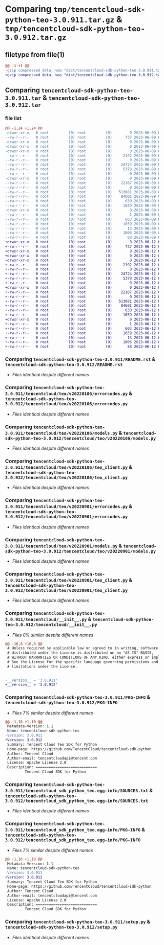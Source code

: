 # Comparing `tmp/tencentcloud-sdk-python-teo-3.0.911.tar.gz` & `tmp/tencentcloud-sdk-python-teo-3.0.912.tar.gz`

## filetype from file(1)

```diff
@@ -1 +1 @@
-gzip compressed data, was "dist/tencentcloud-sdk-python-teo-3.0.911.tar", last modified: Fri Jun  9 02:28:51 2023, max compression
+gzip compressed data, was "dist/tencentcloud-sdk-python-teo-3.0.912.tar", last modified: Mon Jun 12 03:13:42 2023, max compression
```

## Comparing `tencentcloud-sdk-python-teo-3.0.911.tar` & `tencentcloud-sdk-python-teo-3.0.912.tar`

### file list

```diff
@@ -1,24 +1,24 @@
-drwxr-xr-x   0 root         (0) root         (0)        0 2023-06-09 02:28:51.000000 tencentcloud-sdk-python-teo-3.0.911/
--rw-r--r--   0 root         (0) root         (0)      737 2023-06-09 02:28:51.000000 tencentcloud-sdk-python-teo-3.0.911/README.rst
-drwxr-xr-x   0 root         (0) root         (0)        0 2023-06-09 02:28:51.000000 tencentcloud-sdk-python-teo-3.0.911/tencentcloud/
-drwxr-xr-x   0 root         (0) root         (0)        0 2023-06-09 02:28:51.000000 tencentcloud-sdk-python-teo-3.0.911/tencentcloud/teo/
-drwxr-xr-x   0 root         (0) root         (0)        0 2023-06-09 02:28:51.000000 tencentcloud-sdk-python-teo-3.0.911/tencentcloud/teo/v20220106/
--rw-r--r--   0 root         (0) root         (0)     2192 2023-06-09 02:28:51.000000 tencentcloud-sdk-python-teo-3.0.911/tencentcloud/teo/v20220106/errorcodes.py
--rw-r--r--   0 root         (0) root         (0)        0 2023-06-09 02:28:51.000000 tencentcloud-sdk-python-teo-3.0.911/tencentcloud/teo/v20220106/__init__.py
--rw-r--r--   0 root         (0) root         (0)    24724 2023-06-09 02:28:51.000000 tencentcloud-sdk-python-teo-3.0.911/tencentcloud/teo/v20220106/models.py
--rw-r--r--   0 root         (0) root         (0)     5379 2023-06-09 02:28:51.000000 tencentcloud-sdk-python-teo-3.0.911/tencentcloud/teo/v20220106/teo_client.py
--rw-r--r--   0 root         (0) root         (0)        0 2023-06-09 02:28:51.000000 tencentcloud-sdk-python-teo-3.0.911/tencentcloud/teo/__init__.py
-drwxr-xr-x   0 root         (0) root         (0)        0 2023-06-09 02:28:51.000000 tencentcloud-sdk-python-teo-3.0.911/tencentcloud/teo/v20220901/
--rw-r--r--   0 root         (0) root         (0)    22107 2023-06-09 02:28:51.000000 tencentcloud-sdk-python-teo-3.0.911/tencentcloud/teo/v20220901/errorcodes.py
--rw-r--r--   0 root         (0) root         (0)        0 2023-06-09 02:28:51.000000 tencentcloud-sdk-python-teo-3.0.911/tencentcloud/teo/v20220901/__init__.py
--rw-r--r--   0 root         (0) root         (0)   513081 2023-06-09 02:28:51.000000 tencentcloud-sdk-python-teo-3.0.911/tencentcloud/teo/v20220901/models.py
--rw-r--r--   0 root         (0) root         (0)    84601 2023-06-09 02:28:51.000000 tencentcloud-sdk-python-teo-3.0.911/tencentcloud/teo/v20220901/teo_client.py
--rw-r--r--   0 root         (0) root         (0)      630 2023-06-09 02:28:51.000000 tencentcloud-sdk-python-teo-3.0.911/tencentcloud/__init__.py
--rw-r--r--   0 root         (0) root         (0)     1659 2023-06-09 02:28:51.000000 tencentcloud-sdk-python-teo-3.0.911/PKG-INFO
-drwxr-xr-x   0 root         (0) root         (0)        0 2023-06-09 02:28:51.000000 tencentcloud-sdk-python-teo-3.0.911/tencentcloud_sdk_python_teo.egg-info/
--rw-r--r--   0 root         (0) root         (0)        1 2023-06-09 02:28:51.000000 tencentcloud-sdk-python-teo-3.0.911/tencentcloud_sdk_python_teo.egg-info/dependency_links.txt
--rw-r--r--   0 root         (0) root         (0)      603 2023-06-09 02:28:51.000000 tencentcloud-sdk-python-teo-3.0.911/tencentcloud_sdk_python_teo.egg-info/SOURCES.txt
--rw-r--r--   0 root         (0) root         (0)     1659 2023-06-09 02:28:51.000000 tencentcloud-sdk-python-teo-3.0.911/tencentcloud_sdk_python_teo.egg-info/PKG-INFO
--rw-r--r--   0 root         (0) root         (0)       13 2023-06-09 02:28:51.000000 tencentcloud-sdk-python-teo-3.0.911/tencentcloud_sdk_python_teo.egg-info/top_level.txt
--rw-r--r--   0 root         (0) root         (0)     1006 2023-06-09 02:28:51.000000 tencentcloud-sdk-python-teo-3.0.911/setup.py
--rw-r--r--   0 root         (0) root         (0)       88 2023-06-09 02:28:51.000000 tencentcloud-sdk-python-teo-3.0.911/setup.cfg
+drwxr-xr-x   0 root         (0) root         (0)        0 2023-06-12 03:13:42.000000 tencentcloud-sdk-python-teo-3.0.912/
+-rw-r--r--   0 root         (0) root         (0)      737 2023-06-12 03:13:42.000000 tencentcloud-sdk-python-teo-3.0.912/README.rst
+drwxr-xr-x   0 root         (0) root         (0)        0 2023-06-12 03:13:42.000000 tencentcloud-sdk-python-teo-3.0.912/tencentcloud/
+drwxr-xr-x   0 root         (0) root         (0)        0 2023-06-12 03:13:42.000000 tencentcloud-sdk-python-teo-3.0.912/tencentcloud/teo/
+drwxr-xr-x   0 root         (0) root         (0)        0 2023-06-12 03:13:42.000000 tencentcloud-sdk-python-teo-3.0.912/tencentcloud/teo/v20220106/
+-rw-r--r--   0 root         (0) root         (0)     2192 2023-06-12 03:13:42.000000 tencentcloud-sdk-python-teo-3.0.912/tencentcloud/teo/v20220106/errorcodes.py
+-rw-r--r--   0 root         (0) root         (0)        0 2023-06-12 03:13:42.000000 tencentcloud-sdk-python-teo-3.0.912/tencentcloud/teo/v20220106/__init__.py
+-rw-r--r--   0 root         (0) root         (0)    24724 2023-06-12 03:13:42.000000 tencentcloud-sdk-python-teo-3.0.912/tencentcloud/teo/v20220106/models.py
+-rw-r--r--   0 root         (0) root         (0)     5379 2023-06-12 03:13:42.000000 tencentcloud-sdk-python-teo-3.0.912/tencentcloud/teo/v20220106/teo_client.py
+-rw-r--r--   0 root         (0) root         (0)        0 2023-06-12 03:13:42.000000 tencentcloud-sdk-python-teo-3.0.912/tencentcloud/teo/__init__.py
+drwxr-xr-x   0 root         (0) root         (0)        0 2023-06-12 03:13:42.000000 tencentcloud-sdk-python-teo-3.0.912/tencentcloud/teo/v20220901/
+-rw-r--r--   0 root         (0) root         (0)    22107 2023-06-12 03:13:42.000000 tencentcloud-sdk-python-teo-3.0.912/tencentcloud/teo/v20220901/errorcodes.py
+-rw-r--r--   0 root         (0) root         (0)        0 2023-06-12 03:13:42.000000 tencentcloud-sdk-python-teo-3.0.912/tencentcloud/teo/v20220901/__init__.py
+-rw-r--r--   0 root         (0) root         (0)   513081 2023-06-12 03:13:42.000000 tencentcloud-sdk-python-teo-3.0.912/tencentcloud/teo/v20220901/models.py
+-rw-r--r--   0 root         (0) root         (0)    84601 2023-06-12 03:13:42.000000 tencentcloud-sdk-python-teo-3.0.912/tencentcloud/teo/v20220901/teo_client.py
+-rw-r--r--   0 root         (0) root         (0)      630 2023-06-12 03:13:42.000000 tencentcloud-sdk-python-teo-3.0.912/tencentcloud/__init__.py
+-rw-r--r--   0 root         (0) root         (0)     1659 2023-06-12 03:13:42.000000 tencentcloud-sdk-python-teo-3.0.912/PKG-INFO
+drwxr-xr-x   0 root         (0) root         (0)        0 2023-06-12 03:13:42.000000 tencentcloud-sdk-python-teo-3.0.912/tencentcloud_sdk_python_teo.egg-info/
+-rw-r--r--   0 root         (0) root         (0)        1 2023-06-12 03:13:42.000000 tencentcloud-sdk-python-teo-3.0.912/tencentcloud_sdk_python_teo.egg-info/dependency_links.txt
+-rw-r--r--   0 root         (0) root         (0)      603 2023-06-12 03:13:42.000000 tencentcloud-sdk-python-teo-3.0.912/tencentcloud_sdk_python_teo.egg-info/SOURCES.txt
+-rw-r--r--   0 root         (0) root         (0)     1659 2023-06-12 03:13:42.000000 tencentcloud-sdk-python-teo-3.0.912/tencentcloud_sdk_python_teo.egg-info/PKG-INFO
+-rw-r--r--   0 root         (0) root         (0)       13 2023-06-12 03:13:42.000000 tencentcloud-sdk-python-teo-3.0.912/tencentcloud_sdk_python_teo.egg-info/top_level.txt
+-rw-r--r--   0 root         (0) root         (0)     1006 2023-06-12 03:13:42.000000 tencentcloud-sdk-python-teo-3.0.912/setup.py
+-rw-r--r--   0 root         (0) root         (0)       88 2023-06-12 03:13:42.000000 tencentcloud-sdk-python-teo-3.0.912/setup.cfg
```

### Comparing `tencentcloud-sdk-python-teo-3.0.911/README.rst` & `tencentcloud-sdk-python-teo-3.0.912/README.rst`

 * *Files identical despite different names*

### Comparing `tencentcloud-sdk-python-teo-3.0.911/tencentcloud/teo/v20220106/errorcodes.py` & `tencentcloud-sdk-python-teo-3.0.912/tencentcloud/teo/v20220106/errorcodes.py`

 * *Files identical despite different names*

### Comparing `tencentcloud-sdk-python-teo-3.0.911/tencentcloud/teo/v20220106/models.py` & `tencentcloud-sdk-python-teo-3.0.912/tencentcloud/teo/v20220106/models.py`

 * *Files identical despite different names*

### Comparing `tencentcloud-sdk-python-teo-3.0.911/tencentcloud/teo/v20220106/teo_client.py` & `tencentcloud-sdk-python-teo-3.0.912/tencentcloud/teo/v20220106/teo_client.py`

 * *Files identical despite different names*

### Comparing `tencentcloud-sdk-python-teo-3.0.911/tencentcloud/teo/v20220901/errorcodes.py` & `tencentcloud-sdk-python-teo-3.0.912/tencentcloud/teo/v20220901/errorcodes.py`

 * *Files identical despite different names*

### Comparing `tencentcloud-sdk-python-teo-3.0.911/tencentcloud/teo/v20220901/models.py` & `tencentcloud-sdk-python-teo-3.0.912/tencentcloud/teo/v20220901/models.py`

 * *Files identical despite different names*

### Comparing `tencentcloud-sdk-python-teo-3.0.911/tencentcloud/teo/v20220901/teo_client.py` & `tencentcloud-sdk-python-teo-3.0.912/tencentcloud/teo/v20220901/teo_client.py`

 * *Files identical despite different names*

### Comparing `tencentcloud-sdk-python-teo-3.0.911/tencentcloud/__init__.py` & `tencentcloud-sdk-python-teo-3.0.912/tencentcloud/__init__.py`

 * *Files 0% similar despite different names*

```diff
@@ -10,8 +10,8 @@
 # Unless required by applicable law or agreed to in writing, software
 # distributed under the License is distributed on an "AS IS" BASIS,
 # WITHOUT WARRANTIES OR CONDITIONS OF ANY KIND, either express or implied.
 # See the License for the specific language governing permissions and
 # limitations under the License.
 
 
-__version__ = '3.0.911'
+__version__ = '3.0.912'
```

### Comparing `tencentcloud-sdk-python-teo-3.0.911/PKG-INFO` & `tencentcloud-sdk-python-teo-3.0.912/PKG-INFO`

 * *Files 7% similar despite different names*

```diff
@@ -1,10 +1,10 @@
 Metadata-Version: 1.1
 Name: tencentcloud-sdk-python-teo
-Version: 3.0.911
+Version: 3.0.912
 Summary: Tencent Cloud Teo SDK for Python
 Home-page: https://github.com/TencentCloud/tencentcloud-sdk-python
 Author: Tencent Cloud
 Author-email: tencentcloudapi@tencent.com
 License: Apache License 2.0
 Description: ============================
         Tencent Cloud SDK for Python
```

### Comparing `tencentcloud-sdk-python-teo-3.0.911/tencentcloud_sdk_python_teo.egg-info/SOURCES.txt` & `tencentcloud-sdk-python-teo-3.0.912/tencentcloud_sdk_python_teo.egg-info/SOURCES.txt`

 * *Files identical despite different names*

### Comparing `tencentcloud-sdk-python-teo-3.0.911/tencentcloud_sdk_python_teo.egg-info/PKG-INFO` & `tencentcloud-sdk-python-teo-3.0.912/tencentcloud_sdk_python_teo.egg-info/PKG-INFO`

 * *Files 7% similar despite different names*

```diff
@@ -1,10 +1,10 @@
 Metadata-Version: 1.1
 Name: tencentcloud-sdk-python-teo
-Version: 3.0.911
+Version: 3.0.912
 Summary: Tencent Cloud Teo SDK for Python
 Home-page: https://github.com/TencentCloud/tencentcloud-sdk-python
 Author: Tencent Cloud
 Author-email: tencentcloudapi@tencent.com
 License: Apache License 2.0
 Description: ============================
         Tencent Cloud SDK for Python
```

### Comparing `tencentcloud-sdk-python-teo-3.0.911/setup.py` & `tencentcloud-sdk-python-teo-3.0.912/setup.py`

 * *Files identical despite different names*

